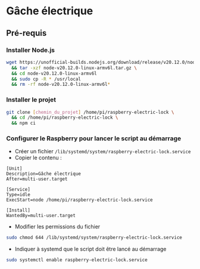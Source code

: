 # Gâche électrique

## Pré-requis

### Installer Node.js

```sh
wget https://unofficial-builds.nodejs.org/download/release/v20.12.0/node-v20.12.0-linux-armv6l.tar.gz \
  && tar -xzf node-v20.12.0-linux-armv6l.tar.gz \
  && cd node-v20.12.0-linux-armv6l
  && sudo cp -R * /usr/local
  && rm -rf node-v20.12.0-linux-armv6l*
```

### Installer le projet

```sh
git clone [chemin_du_projet] /home/pi/raspberry-electric-lock \
  && cd /home/pi/raspberry-electric-lock \
  && npm ci
```

### Configurer le Raspberry pour lancer le script au démarrage

- Créer un fichier `/lib/systemd/system/raspberry-electric-lock.service`
- Copier le contenu :

```
[Unit]
Description=Gâche électrique
After=multi-user.target

[Service]
Type=idle
ExecStart=node /home/pi/raspberry-electric-lock.service

[Install]
WantedBy=multi-user.target
```

- Modifier les permissions du fichier

```sh
sudo chmod 644 /lib/systemd/system/raspberry-electric-lock.service
```

- Indiquer à systemd que le script doit être lancé au démarrage

```sh
sudo systemctl enable raspberry-electric-lock.service
```
